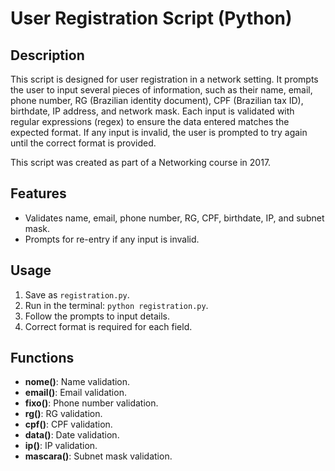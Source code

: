 # User Registration Script (Python)

## Description
This script is designed for user registration in a network setting. It prompts the user to input several pieces of information, such as their name, email, phone number, RG (Brazilian identity document), CPF (Brazilian tax ID), birthdate, IP address, and network mask. Each input is validated with regular expressions (regex) to ensure the data entered matches the expected format. If any input is invalid, the user is prompted to try again until the correct format is provided.

This script was created as part of a Networking course in 2017.

## Features
- Validates name, email, phone number, RG, CPF, birthdate, IP, and subnet mask.
- Prompts for re-entry if any input is invalid.

## Usage
1. Save as `registration.py`.
2. Run in the terminal: `python registration.py`.
3. Follow the prompts to input details.
4. Correct format is required for each field.


## Functions
- **nome()**: Name validation.
- **email()**: Email validation.
- **fixo()**: Phone number validation.
- **rg()**: RG validation.
- **cpf()**: CPF validation.
- **data()**: Date validation.
- **ip()**: IP validation.
- **mascara()**: Subnet mask validation.
